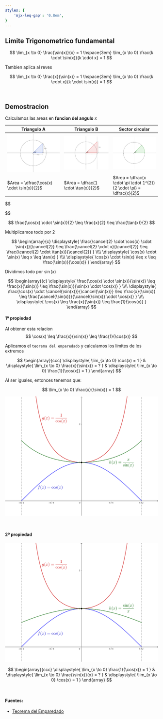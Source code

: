 ```yaml
---
styles: {
    'mjx-leq-gap': '0.8em',
}
---
```


## Limite Trigonometrico fundamental

$$
    \lim_{x \to 0} \frac{\sin(x)}{x} = 1
    \hspace{3em}
    \lim_{x \to 0} \frac{k \cdot \sin(x)}{k \cdot x} = 1
$$

Tambien aplica al reves

$$
    \lim_{x \to 0} \frac{x}{\sin(x)} = 1
    \hspace{3em}
    \lim_{x \to 0} \frac{k \cdot x}{k \cdot \sin(x)} = 1
$$

<br>

## Demostracion

Calculamos las areas en **funcion del angulo** $x$

| Triangulo A                               | Triangulo B                         | Sector circular                                                      |
| ----------------------------------------- | ----------------------------------- | -------------------------------------------------------------------- |
| ![Triangulo A](./trianguloA.svg)          | ![Triangulo A](./trianguloB.svg)    | ![Sector cirular](./sector-circular.svg)                             |
| $Area = \dfrac{\cos(x) \cdot \sin(x)}{2}$ | $Area = \dfrac{1 \cdot \tan(x)}{2}$ | $Area = \dfrac{x \cdot \pi \cdot 1^{2}}{2 \cdot \pi} = \dfrac{x}{2}$ |

$$

$$

$$
    \frac{\cos(x) \cdot \sin(x)}{2} \leq \frac{x}{2} \leq \frac{\tan(x)}{2}
$$

Multiplicamos todo por $2$

$$
\begin{array}{c}
    \displaystyle{
        \frac{\cancel{2} \cdot \cos(x) \cdot \sin(x)}{\cancel{2}}
        \leq
        \frac{\cancel{2} \cdot x}{\cancel{2}}
        \leq
        \frac{\cancel{2} \cdot \tan(x)}{\cancel{2}}
    }
    \\\\
    \displaystyle{
        \cos(x) \cdot \sin(x)
        \leq
        x
        \leq
        \tan(x)
    }
    \\\\
    \displaystyle{
        \cos(x) \cdot \sin(x)
        \leq
        x
        \leq
        \frac{\sin(x)}{\cos(x)}
    }
\end{array}
$$

Dividimos todo por $\sin(x)$

$$
\begin{array}{c}
    \displaystyle{
        \frac{\cos(x) \cdot \sin(x)}{\sin(x)}
        \leq
        \frac{x}{\sin(x)}
        \leq
        \frac{\sin(x)}{\sin(x) \cdot \cos(x)}
    }
    \\\\
    \displaystyle{
        \frac{\cos(x) \cdot \cancel{\sin(x)}}{\cancel{\sin(x)}}
        \leq
        \frac{x}{\sin(x)}
        \leq
        \frac{\cancel{\sin(x)}}{\cancel{\sin(x)} \cdot \cos(x)}
    }
    \\\\
    \displaystyle{
        \cos(x)
        \leq
        \frac{x}{\sin(x)}
        \leq
        \frac{1}{\cos(x)}
    }
\end{array}
$$


#### 1º propiedad

Al obtener esta relacion
$$
    \cos(x)
    \leq
    \frac{x}{\sin(x)}
    \leq
    \frac{1}{\cos(x)}
$$

Aplicamos el `teorema del emparedado` y calculamos los limites de los extremos

$$
\begin{array}{ccc}
    \displaystyle{
        \lim_{x \to 0} \cos(x) = 1
    }
    &
    \displaystyle{
        \lim_{x \to 0} \frac{x}{\sin(x)} = ?
    }
    &
    \displaystyle{
        \lim_{x \to 0} \frac{1}{\cos(x)} = 1  
    }
\end{array}
$$

Al ser iguales, entonces tenemos que: 

$$
    \lim_{x \to 0} \frac{x}{\sin(x)} = 1
$$

![Grafica x sobre sin x](./x-sobre-sin-de-x.svg)

<br>

#### 2º propiedad

![Grafica x sobre sin x](./sin-de-x-sobre-x.svg)

$$
\begin{array}{ccc}
    \displaystyle{
        \lim_{x \to 0} \frac{1}{\cos(x)} = 1  
    }
    &
    \displaystyle{
        \lim_{x \to 0} \frac{\sin(x)}{x} = ?
    }
    &
    \displaystyle{
        \lim_{x \to 0} \cos(x) = 1
    }
\end{array}
$$






<br>

#### Fuentes:
- [Teorema del Emparedado](https://www.youtube.com/watch?v=WrmniCKcy4g)